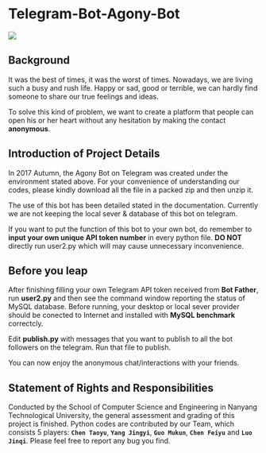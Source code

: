 # Telegram-Bot-Agony-Bot
![](https://upload.wikimedia.org/wikipedia/en/thumb/c/c6/Nanyang_Technological_University.svg/320px-Nanyang_Technological_University.svg.png)

Background
----------
It was the best of times, it was the worst of times. Nowadays, we are living such a busy and rush life. Happy or sad, good or terrible, we can hardly find someone to share our true feelings and ideas. 

To solve this kind of problem, we want to create a platform that people can open his or her heart without any hesitation by making the contact **anonymous**. 

Introduction of Project Details
----------
In 2017 Autumn, the Agony Bot on Telegram was created under the environment stated above. For your convenience of understanding our codes, please kindly download all the file in a packed zip and then unzip it. 

The use of this bot has been detailed stated in the documentation. Currently we are not keeping the local sever & database of this bot on telegram.

If you want to put the function of this bot to your own bot, do remember to **input your own unique API token number** in every python file. **__DO NOT__** directly run user2.py which will may cause unnecessary inconvenience.

Before you leap
----------
After finishing filling your own Telegram API token received from **Bot Father**, run **user2.py** and then see the command window reporting the status of MySQL database. Before running, your desktop or local sever provider should be conected to Internet and installed with **MySQL benchmark** correctcly. 

Edit **publish.py** with messages that you want to publish to all the bot followers on the telegram. Run that file to publish.

You can now enjoy the anonymous chat/interactions with your friends.

Statement of Rights and Responsibilities
----------
Conducted by the School of Computer Science and Engineering in Nanyang Technological University, the general assessment and grading of this project is finished. Python codes are contributed by our Team, which consists 5 players: **`Chen Taoyu`**, **`Yang Jingyi`**, **`Guo Mukun`**, **`Chen Feiyu`** and **`Luo Jinqi`**. Please feel free to report any bug you find. 

